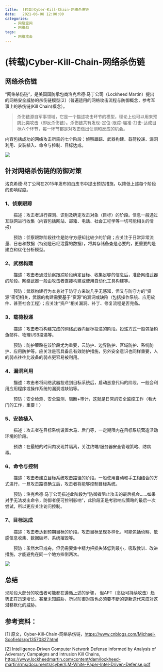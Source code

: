 ```yaml
---
title:	(转载)Cyber-Kill-Chain-网络杀伤链
date:	2021-06-08 12:00:00
categories:
    - 网络空间
    - 网络战
tags:
    - 网络攻击
---
```


# (转载)Cyber-Kill-Chain-网络杀伤链

## 网络杀伤链

“网络杀伤链”，是美国国防承包商洛克希德·马丁公司（Lockheed Martin）提出的网络安全威胁的杀伤链模型[2]（普遍适用的网络攻击流程与防御概念，参考军事上的杀伤链(Kill Chain)概念）。

> 杀伤链源自军事领域，它是一个描述攻击环节的模型，理论上也可以用来预防此类攻击（即反杀伤链）。杀伤链共有发现-定位-跟踪-瞄准-打击-达成目标六个环节，每一环节都是对攻击做出侦测和反应的机会。

内容包括成功的网络攻击所需的七个阶段：侦察跟踪、武器构建、载荷投递、漏洞利用、安装植入、命令与控制、目标达成。

![](https://img2020.cnblogs.com/blog/1073473/202008/1073473-20200827125455160-2135375247.png)

## 针对网络杀伤链的防御对策

洛克希德·马丁公司在2015年发布的白皮书中提出预防措施，以降低上述每个阶段的影响程度。

### 1、侦察跟踪

　　描述：攻击者进行探测、识别及确定攻击对象（目标）的阶段。信息一般通过互联网进行收集（内容包括网站、邮箱、电话、社会工程学等一切可能相关的情报）

　　预防：侦察跟踪阶段往往是防守方感知比较少的阶段；应关注于日常异常流量、日志和数据（特别是已经泄露的数据），将其存储备查是必要的，更重要的是建立和优化分析模型。

### 2、武器构建

　　描述：攻击者通过侦察跟踪阶段确定目标、收集足够的信息后，准备网络武器的阶段。网络武器一般由攻击者直接构建或使用自动化工具构建等。

　　预防：武器构建行为本身对于防守方来说几乎无感知，但又与防守方的“资源”密切相关，武器的构建需要基于“资源”的漏洞或缺陷（包括操作系统、应用软件、甚至社会工程）；应关注“资产”相关漏洞、补丁、修复流程是否完备。

### 3、载荷投递

　　描述：攻击者将构建完成的网络武器向目标投递的阶段。投递方式一般包括钓鱼邮件、物理USB投递等。

　　预防：防护策略在该阶段尤为重要，云防护、边界防护、区域防护、系统防护、应用防护等，应关注是否具备且有效防护措施，另外安全意识也同样重要，人的弱点往往比设备的弱点更容易被利用。

### 4、漏洞利用

　　描述：攻击者将网络武器投递到目标系统后，启动恶意代码的阶段。一般会利用应用程序或操作系统的漏洞或缺陷等。

　　预防：安全检测、安全监测、阻断+审计，这就是日常的安全监控工作（看大门的工作，重要！）

### 5、安装植入

　　描述：攻击者在目标系统设置木马、后门等，一定期限内在目标系统营造活动环境的阶段。

　　预防：在最短的时间内发现并隔离，关注终端/服务器安全管理策略、防病毒。

### 6、命令与控制

　　描述：攻击者建立目标系统攻击路径的阶段。一般使用自动和手工相结合的方式进行，一旦攻击路径确立后，攻击者将能够控制目标系统。

　　预防：洛克希德·马丁公司描述此阶段为“防御者阻止攻击的最后机会......如果对手无法发出命令，防御者便可控制影响”，此阶段正是考验响应策略的最后一次尝试，所以更应关注访问控制。

### 7、目标达成

　　描述：攻击者达到预期目标的阶段。攻击目标呈现多样化，可能包括侦察、敏感信息收集、数据破坏、系统摧毁等。

　　预防：虽然木已成舟，但仍需要集中精力把损失降低到最小，吸取教训、改进措施，才能避免在同一个地方摔倒两次。

 



![](https://img2020.cnblogs.com/blog/1073473/202008/1073473-20200827121907246-1035985227.png)

## 总结

现阶段大部分的攻击者可能都在遵循上述的步骤， 但APT（高级可持续攻击）趋势正在迅速增长，甚至未知威胁，所以防御对策也必须要不断的更新迭代来应对这潜移默化的威胁。

## 参考资料：

[1] 原文，Cyber-Kill-Chain-网络杀伤链，https://www.cnblogs.com/Michael-Scofields/p/13570827.html

[2] Intelligence-Driven Computer Network Defense Informed by Analysis of Adversary Campaigns and Intrusion Kill Chains, https://www.lockheedmartin.com/content/dam/lockheed-martin/rms/documents/cyber/LM-White-Paper-Intel-Driven-Defense.pdf